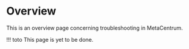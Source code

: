 # Overview

This is an overview page concerning troubleshooting in MetaCentrum.

!!! toto
    This page is yet to be done.

